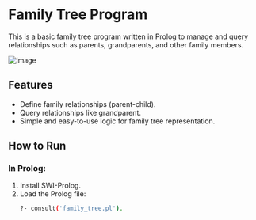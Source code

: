 # Family Tree Program

This is a basic family tree program written in Prolog to manage and query relationships such as parents, grandparents, and other family members.

![image](https://github.com/user-attachments/assets/5a5af6b7-108d-4d1d-ac91-62ce753f35bf)

## Features
- Define family relationships (parent-child).
- Query relationships like grandparent.
- Simple and easy-to-use logic for family tree representation.

## How to Run

### In Prolog:
1. Install SWI-Prolog.
2. Load the Prolog file:
   ```bash
   ?- consult('family_tree.pl').
    ```